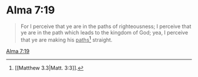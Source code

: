 # Alma 7:19

> For I perceive that ye are in the paths of righteousness; I perceive that ye are in the path which leads to the kingdom of God; yea, I perceive that ye are making his <u>paths</u>[^a] straight.

[Alma 7:19](https://www.churchofjesuschrist.org/study/scriptures/bofm/alma/7?lang=eng&id=p19#p19)


[^a]: [[Matthew 3.3|Matt. 3:3]].  
